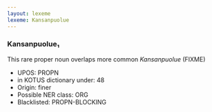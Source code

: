 ```yaml
---
layout: lexeme
lexeme: Kansanpuolue
---
```


###  Kansanpuolue₁

This rare proper noun overlaps more common *Kansanpuolue* (FIXME)
* UPOS:  PROPN
* in KOTUS dictionary under:  48
* Origin:  finer
* Possible NER class:  ORG
* Blacklisted:  PROPN-BLOCKING

